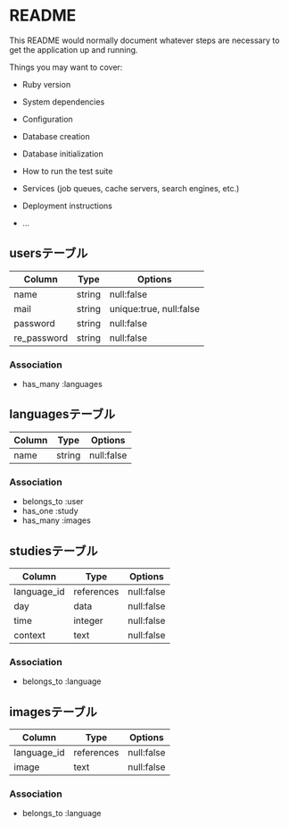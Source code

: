 # README

This README would normally document whatever steps are necessary to get the
application up and running.

Things you may want to cover:

* Ruby version

* System dependencies

* Configuration

* Database creation

* Database initialization

* How to run the test suite

* Services (job queues, cache servers, search engines, etc.)

* Deployment instructions

* ...

## usersテーブル

|Column|Type|Options|
|------|----|-------|
|name|string|null:false|
|mail|string|unique:true, null:false|
|password|string|null:false|
|re_password|string|null:false|

### Association

- has_many :languages

## languagesテーブル

|Column|Type|Options|
|------|----|-------|
|name|string|null:false|

### Association
- belongs_to :user
- has_one :study
- has_many :images

## studiesテーブル

|Column|Type|Options|
|------|----|-------|
|language_id|references|null:false|
|day|data|null:false|
|time|integer|null:false|
|context|text|null:false|

### Association

- belongs_to :language

## imagesテーブル

|Column|Type|Options|
|------|----|-------|
|language_id|references|null:false|
|image|text|null:false|

### Association

- belongs_to :language